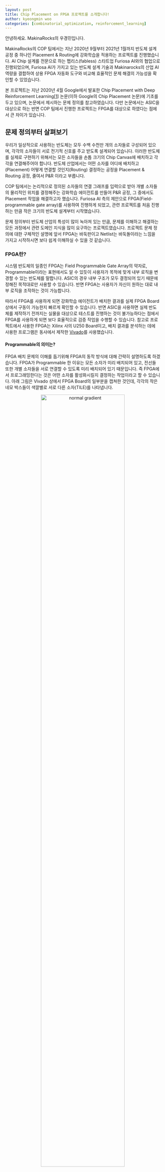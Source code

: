 ```yaml
---
layout: post
title: Chip Placement on FPGA 프로젝트를 소개합니다!
author: kyeongmin woo
categories: [combinatorial_optimization, reinforcement_learning]
---
```


안녕하세요. MakinaRocks의 우경민입니다.

MakinaRocks의 COP 팀에서는 지난 2020년 9월부터 2021년 1월까지 반도체 설계 공정 중 하나인 Placement & Routing에 강화학습을 적용하는 프로젝트를 진행했습니다. AI Chip 설계를 전문으로 하는 펩리스(fabless) 스타트업 Furiosa AI와의 협업으로 진행되었으며, Furiosa AI가 가지고 있는 반도체 설계 기술과 Makinarocks의 산업 AI 역량을 결합하여 상용 FPGA 자동화 도구와 비교해 효율적인 문제 해결의 가능성을 확인할 수 있었습니다. 

본 프로젝트는 지난 2020년 4월 Google에서 발표한 Chip Placement with Deep Reinforcement Learning[[1](#ref-1)] 논문(이하 Google의 Chip Placement 논문)에 기초를 두고 있으며, 논문에서 제시하는 문제 정의를 참고하였습니다. 다만 논문에서는 ASIC을 대상으로 하는 반면 COP 팀에서 진행한 프로젝트는 FPGA를 대상으로 하였다는 점에서 큰 차이가 있습니다.

## 문제 정의부터 살펴보기

우리가 일상적으로 사용하는 반도체는 모두 수백 수천만 개의 소자들로 구성되어 있으며, 각각의 소자들이 서로 전기적 신호를 주고 받도록 설계되어 있습니다. 이러한 반도체를 실제로 구현하기 위해서는 모든 소자들을 손톱 크기의 Chip Canvas에 배치하고 각각을 연결해주어야 합니다. 반도체 산업에서는 어떤 소자를 어디에 배치하고(Placement) 어떻게 연결할 것인지(Routing) 결정하는 공정을 Placement & Routing 공정, 줄여서 P&R 이라고 부릅니다.

COP 팀에서는 논리적으로 정의된 소자들의 연결 그래프를 입력으로 받아 개별 소자들의 물리적인 위치를 결정해주는 강화학습 에이전트를 만들어 P&R 공정, 그 중에서도 Placement 작업을 해결하고자 했습니다. Furiosa AI 측의 제안으로 FPGA(Field-programmable gate array)를 사용하여 진행하게 되었고, 관련 프로젝트를 처음 진행하는 만큼 작은 크기의 반도체 설계부터 시작했습니다.

문제 정의부터 반도체 산업의 특성이 많이 녹아져 있는 만큼, 문제를 이해하고 해결하는 모든 과정에서 관련 도메인 지식을 많이 요구하는 프로젝트였습니다. 프로젝트 문제 정의에 대한 구체적인 설명에 앞서 FPGA는 바둑판이고 Netlist는 바둑돌이라는 느낌을 가지고 시작하시면 보다 쉽게 이해하실 수 있을 것 같습니다.

### FPGA란?

시스템 반도체의 일종인 FPGA는 Field Programmable Gate Array의 약자로, Programmable이라는 표현에서도 알 수 있듯이 사용자가 목적에 맞게 내부 로직을 변경할 수 있는 반도체를 말합니다. ASIC의 경우 내부 구조가 모두 결정되어 있기 때문에 정해진 목적대로만 사용할 수 있습니다. 반면 FPGA는 사용자가 자신이 원하는 대로 내부 로직을 조작하는 것이 가능합니다.

따라서 FPGA를 사용하게 되면 강화학습 에이전트가 배치한 결과를 실제 FPGA Board 상에서 구동이 가능한지 빠르게 확인할 수 있습니다. 반면 ASIC을 사용하면 실제 반도체를 제작하기 전까지는 실물을 대상으로 테스트를 진행하는 것이 불가능하다는 점에서 FPGA를 사용하게 되면 보다 효율적으로 검증 작업을 수행할 수 있습니다. 참고로 프로젝트에서 사용한 FPGA는 Xilinx 사의 U250 Board이고, 배치 결과를 분석하는 데에 사용한 프로그램은 동사에서 제작한 [Vivado](https://www.xilinx.com/support/university/vivado.html)를 사용했습니다.

#### Programmable의 의미는?

FPGA 배치 문제의 이해를 돕기위해 FPGA의 동작 방식에 대해 간략히 설명하도록 하겠습니다. FPGA가 Programmable 한 이유는 모든 소자가 미리 배치되어 있고, 전선들 또한 개별 소자들을 서로 연결할 수 있도록 미리 배치되어 있기 때문입니다. 즉 FPGA에서 프로그래밍한다는 것은 어떤 소자를 활성화시킬지 결정하는 작업이라고 할 수 있습니다. 아래 그림은 Vivado 상에서 FPGA Board의 일부분을 캡쳐한 것인데, 각각의 작은 네모 박스들이 색깔별로 서로 다른 소자(TILE)를 나타냅니다.

<figure class="image" style="align: center;">
<p align="center">
  <img src="/assets/images/2021-02-15-chip-placement-on-fpga-project/chip_placement_on_fpga_chip_canvas.png" alt="normal gradient" width="80%">
  <figcaption style="text-align: center;">[그림] - FPGA Board</figcaption>
</p>
</figure>

이때 활성화의 단위 소자를 BEL이라고 부릅니다. 참고로 BEL은 FPGA를 구성하는 최소 단위이기도 한데, Xilinx FPGA는 다음과 같은 계층 구조로 되어 있습니다. 아래 이미지는 위의 이미지를 매우 크게 확대한 것으로, 자세한 내용은 Xilinx의 Rapid Wright 홈페이지[[3](#ref-3)]를 참고하시기 바랍니다.

<figure class="image" style="align: center;">
<p align="center">
  <img src="/assets/images/2021-02-15-chip-placement-on-fpga-project/chip_placement_on_fpga_tile_site_bel.png" alt="normal gradient" width="80%">
  <figcaption style="text-align: center;">[그림] - TILE > SITE > BEL</figcaption>
</p>
</figure>

### 반도체 설계도, Netlist

Netlist는 반도체의 논리적인 설계도로서, 여기에는 반도체가 동작하려면 어떤 소자들이 필요하고, 각각의 소자들은 어떻게 연결되어 있는지 정의되어 있습니다. 이러한 Netlist에는 개별 소자들의 연결 관계만 담겨 있을 뿐 각각의 소자들의 위치 정보나 어떤 소자가 다른 소자와 얼마나 가까워야 하는지에 대한 정보는 포함되어 있지 않습니다. Chip Placement란 Netlist 설계도에 정의되어 있는 내용을 최적 동작이 가능하도록 Netlist를 구성하는 소자들의 위치를 결정하는 과정이라고 할 수 있습니다.

<figure class="image" style="align: center;">
<p align="center">
  <img src="/assets/images/2021-02-15-chip-placement-on-fpga-project/chip_placement_placement_and_routing.png" alt="normal gradient" width="=100%">
  <figcaption style="text-align: center;">[그림] - Placement & Routing</figcaption>
</p>
</figure>

#### Macro & Standard Cell

Netlist를 구성하는 소자들은 그 크기 및 기능에 따라 Macro와 Standard Cell로 구분합니다. 상대적으로 크기가 큰 Macro는 RAM[[3](#ref-3)], DSP[[4](#ref-4)] 등과 같이 그 자체만으로도 복잡한 기능을 수행할 수 있는 소자들입니다. 반면 Standard Cell은 LUT, Flip-Flop[[6](#ref-6)]과 같이 단순한 연산이나 순간적인 데이터 저장 등의 기능만을 가지고 있습니다. Google의 Chip Placement 논문[[1](#ref-1)]을 기준으로 하면 Macro만 강화학습 알고리즘으로 배치하고 그 이외의 소자들은 Clustering 하여 갯수를 줄이고 Cluster 단위로 전통적인 알고리즘(Force-Directed Method)[[7](#ref-7)]을 사용하여 배치합니다.

#### 작은 문제 정의하기

COP 팀에서 첫 번째 문제로 확보한 Netlist는 소자의 개수가 72개로 Macro가 2개, Standard Cell이 70개 였습니다. 하지만 Google의 Chip Placement 논문[[1](#ref-1)]에 따라 진행한다면 강화학습 Agent로 단 2개의 Macro만을 배치하는 것이었기 때문에 Agent의 성능을 평가하기에는 너무 적다고 판단하였습니다. 따라서 본 프로젝트에서는 총 72개의 Macro와 Standard Cell 모두를 강화학습 Agent가 배치하도록 문제를 정의하여 실험을 진행했습니다.

### 평가는 무엇을 기준으로 하나?

반도체의 소자들을 연결하며 신호를 주고 받을 수 있게 하는 전선을 Wire라고 부릅니다. 이 Wire의 길이에 따라 반도체의 성능이 달라지고 경우에 따라서는 반도체가 정상적으로 동작하지 못하게 되기도 합니다. 이를 두고 반도체 산업에서는 P&R의 결과로 반도체 성능의 척도인 PPA(Performance, Power, Area)가 결정된다고 말합니다. 즉 개별 소자들을 어떻게 배치하느냐에 따라 각 소자들을 연결하는 Wire의 길이와 필요한 영역의 크기가 달라진다는 것입니다. 

이러한 점에서 P&R 결과의 평가 척도로 PPA를 보여주는 수치들을 주로 사용합니다. COP 팀 또한 이러한 수치들을 기준으로 모델의 최종 성능을 평가했습니다. 프로젝트에서 사용한 구체적인 모델 평가 지표는 다음과 같습니다.

- WNS(Worst Negative Setup-time Slack): Clock Frequency와 관련된 지표
- WHS(Worst Negative Hold-time Slack): Clock Frequency와 관련된 지표
- DP(Dynamic Power): Power와 관련된 지표
- RU(Routing Utilization Ratio): 사용하는 Wire 길이와 관련된 지표

## 강화학습 환경 만들기

프로젝트에서 다룬 문제에 대한 간략한 소개에 이어 개발 과정에 대해서도 소개해보려 합니다. 어떤 문제에 강화학습을 적용하기 위해 가장 먼저 해야 하는 작업은 에이전트가 학습할 수 있도록 적절한 강화학습 환경(Environment)을 만드는 것입니다. 이때 환경으로 사용 가능한 시뮬레이터가 있다면 에이전트와 시뮬레이터를 연결하는 작업만 수행하면 되지만, 그렇지 못한 상황이라면 주어진 문제에 맞게 동작하는 환경을 직접 개발해야 합니다. 

FPGA와 관련해서는 Xilinx 사의 Vivado를 시뮬레이터로 사용할 수 있었습니다. 하지만 동작 속도가 느리고 에이전트와의 연결 과정에서 어려움이 예상되어 사용하지 않는 것으로 결론 내렸습니다. 대신 FPGA와 유사하게 동작하는 Python 프로그램을 개발하여 학습 환경으로 사용했습니다.

환경을 개발하는 과정에서 시작 단계에서는 예상치 못한 다양한 문제들을 경험할 수 있었습니다. Google의 Chip Placement 논문에서 모호하게 기술하고 있는 부분들을 실험과 추론을 통해 구체화하기도 하고, 안정적인 학습을 위한 속도 개선과 디버깅 작업에도 많은 시간을 소요했었습니다. 구체적으로 환경을 개발하면서 많이 고민한 이슈들로는 다음과 같은 것들이 있었습니다.

### (1) 어디에 배치할지 어떻게 결정할까

ASIC을 사용하는 Google의 Chip Placement 논문에서는 전체 Chip Canvas를 일정한 간격의 Grid로 나누고, 에이전트가 Action으로서 그 중 하나를 선택하도록 하고 있습니다. FPGA 또한 사용하고자 하는 Board에 동일한 방법으로 Grid를 적용할 수 있습니다. 다만 Chip Canvas 상에 다른 소자들과 겹치지만 않는다면 소자를 자유롭게 배치할 수 있는 ASIC과는 달리 FPGA는 각 소자의 타입에 따라 배치 가능한 위치가 미리 정해져 있다는 문제가 있었습니다.

이러한 FPGA의 본질적인 특성 때문에 Google의 Chip Placement 논문보다는 다소 복잡하게 환경을 구성하게 되었습니다. 우선 에이전트가 소자를 배치할 Grid Cell을 선택하면 해당 Grid Cell 내에 포함된 BEL 중 임의로 하나를 추출하여 소자와 매핑하도록 하였습니다. Action에 적용되는 Masking 또한 소자의 타입에 따라 다르게 적용했다는 점에서도 소자 간 구분이 없어 하나의 Mask만 사용하는 논문과는 차이가 있습니다.

Grid의 Row, Column 갯수 또한 중요한 문제인데, Google의 Chip Placement 논문에서는 많게는 $$128 \times 128$$까지 실험을 진행했고, 결과적으로는 $$30 \times 30$$으로 설정했을 때에 성능이 가장 좋았다고 언급합니다. 그러나 본 프로젝트에서는 Netlist의 크기가 논문보다 작기 때문에 Grid의 크기 또한 작게하기로 결정했습니다. 최종적인 실험에는 $$6 \times 6$$ 크기의 Grid를 사용하였습니다.

### (2) Reward는 어떻게 계산할까

Reward Function은 강화학습에서 가장 중요한 것 요소 중 하나로, 학습의 방향을 결정합니다. Google의 Chip Placement 논문에서는 아래와 같이 Reward Function을 제안하고 있습니다.

>$$
R_{p,q} = -\text{WireLength}(p, g) - \lambda \text{Congestion}(p, g) \\
\text{S.t. } \text{density}(p,g) \leq \text{max}_{\text{density}}
$$

여기서 Wire Length의 경우 배치된 소자들의 2차원 위치 정보를 통해 HPWL(Half Perimeter Wire Length)[[7](#ref-7)] 방식으로 구합니다. 예시를 통해 확인하면 구현 내용을 보다 쉽게 이해할 수 있을 것 같아 네 개의 소자가 네 개의 Grid Cell에 나누어 배치된 예시 이미지를 준비했습니다. 

<figure class="image" style="align: center;">
<p align="center">
  <img src="/assets/images/2021-02-15-chip-placement-on-fpga-project/chip_placement_on_fpga_wirelength_calculation.png" alt="normal gradient" width="90%">
  <figcaption style="text-align: center;">[그림] - Wire Length Example</figcaption>
</p>
</figure>

하나씩 확인해보면 1번과 2번과 같이 동일한 Grid Cell 내에 배치된 소자들을 서로 연결하는 빨간 Wire의 Wire Length는 0으로 계산되며, 1번과 3번을 연결하는 녹색 Wire는 1로 계산됩니다. 경우에 따라서는 노란 Wire처럼 하나의 Wire가 복수의 소자들과 연결되어 있기도 합니다. HPWL에서는 Wire와 연결된 지점을 모두 포함하는 최소 사각형을 먼저 그리고, 그 둘레의 절반으로 Wire Length를 추정하기 때문에 이 경우에는 2가 됩니다.

Routing Congestion에 대해서는 반도체 설계와 관련된 지식이 요구되는 만큼 Furiosa AI의 도움을 받아 구현하게 되었습니다. 구체적으로는 각각의 Grid Cell를 통과하는 Wire의 갯수를 사용하여 수평 방향과 수직 방향 각각에 대한 congestion을 계산하고, 이 중 상위 10%에 대한 평균 값을 사용하는 방식입니다. Placement Density는 전체 FPGA Board 상에서 배치 영역을 적절하게 조절하는 것으로 제약 조건을 만족하도록 했습니다.

### (3) 환경에서 어떤 정보를 주어야 할까

Google의 Chip Placement 논문에서 제시하는 Observation의 유형으로는 Macro Feature, Netlist Graph, Current Macro id, Netlist Metadata, Mask 등이 있습니다. 그런데 논문에서는 각각의 정보들이 어떻게 구성되어 있는지에 대해서는 간략하게 예시 수준으로만 기술하고 있습니다. 이러한 모호성을 해결하기 위해 Reward를 예측하는 데에 도움이 되는지에 따라 정보를 추가해나가는 방식으로 다양한 실험을 진행했습니다. 최종적으로는 다음과 같은 정보들을 Observation으로 에이전트에 전달하도록 했습니다.

- Macro Feature: 타입(One-Hot), 위치(Row & Col), 포트 갯수
- Netlist Graph: 인접 매트릭스
- Current Macro id: Macro Feature에서의 Index
- Netlist Metadata: 사용하는 영역의 크기, Grid의 크기, Congestion Map, 총 Macro/Wire의 갯수
- Mask: 타입별 마스킹 정보

FPGA이므로 사용하는 영역의 크기는 TILE의 갯수를 활용했습니다. 또한 Congestion Map은 Google의 Chip Placement 논문에 나오지 않는 요소로, 쉽게 말해 각 Grid Cell 단위로 배치되어 있는 Macro들의 총 Port 갯수에 대한 정보를 가지고 있습니다. Port 갯수가 많을수록 해당 영역과 연결되어 있는 Wire의 갯수가 많을 것이라고 추정할 수 있는 만큼 Routing Congestion을 추정하는 데에 도움이 될 것이라 판단하여 추가하게 되었습니다.

<figure class="image" style="align: center;">
<p align="center">
  <img src="/assets/images/2021-02-15-chip-placement-on-fpga-project/chip_placement_on_fpga_congestion_map.png" alt="normal gradient" width="90%">
  <figcaption style="text-align: center;">[그림] - Congestion Map</figcaption>
</p>
</figure>

## 강화학습 에이전트 만들기

강화학습 에이전트는 환경으로부터 전달받은 Observation를 처리하는 State Encoder와 이렇게 처리된 정보를 바탕으로 Action을 결정하는 Policy 두 부분으로 나누어 개발했습니다.

### State Encoder

에이전트에서 가장 핵심적인 부분은 State를 적절하게 표현하여 강화학습 Policy가 쉽게 이해할 수 있도록 표현하는 부분이라고 생각합니다. 이를 위해서는 환경으로부터 받은 Observation을 적절하게 처리하여 State Representation으로 만들어주어야 합니다.

배치 대상이 되는 Netlist는 Node와 Edge로 구성되는 Graph 형태로 되어 있습니다. 따라서 좋은 State Representation을 확보하기 위해서는 Graph 데이터를 잘 처리할 수 있는 모델이 필요합니다. Google의 Chip Placement 논문에서 제시하는 구조는 다음과 같으며, 이를 수렴할 때까지 Iteration을 돌며 각 Embedding을 업데이트 했다고 말합니다.

>$$
\eqalign{
&e_{ij} = f c_1 (\text{concat}( f c_0(v_i)  \lvert f c_0(v_j) \lvert w^e_{ij}))\\
&v_i = \text{mean}_{j \in N(v_i)}(e_{ij})
}
$$

그런데 위의 수식을 기반으로 State Encoder를 구현하며 COP 팀에서는 다음 세 가지 의문들이 제기되었습니다.

#### 1. $$fc$$에 Activation Function이 필요한가

위의 수식에는 두 개의 $$fc$$가 나옵니다. 그런데 이와 관련하여 Google의 Chip Placement 논문에서는 Activation Function 유무에 대해서는 언급하지 않고 있습니다.. 처음에는 Fully Connected Layer는 단순히 Affine 연산을 의미하는 것으로 해석하여 Activation Function 없이 구현하였으나 Embedding이 수렴하지 않았고, 모든 $$fc$$의 출력에 Actiovation Function을 추가한 후에야 Embedding이 수렴을 확인할 수 있었습니다.

#### 2. 수렴 여부는 어떻게 결정할 것인가

Embedding이 수렴한다는 것은 결국 이전 Embedding과 현재 Embedding 간의 차이가 점차 줄어든다는 것을 의미합나다. 그런데 그 차이가 무한히 작아질 때까지 계속 연산을 반복하는 것은 비효율적이므로 그 차이가 일정 수준 이하로 떨어지면 끊게 됩니다.

Google의 Chip Placement 논문에서 구체적인 방안은 제시하지 않고 있습니다. COP 팀에서는 두 Embedding의 차이를 계산하는 방법으로는 Embedding이 Matrix의 형태를 가지는 만큼 Matrix Norm의 일종인 **Frobenius Norm**으로 계산했습니다. $$n \times m$$ 행렬 $$A$$의 Frobenius Norm은 아래와 같이 계산됩니다.

$$
\| A \|_\text{F} = \root \of {\Sigma_i^n, \Sigma_j^m \vert a_{ij} \vert}
$$

업데이트 중단의 기준이 되는 Threshold의 크기를 결정하는 것 또한 중요한 문제였습니다. 이때 Threshold를 너무 높게 잡으면 충분히 수렴되지 않은 것이므로 Embedding의 정확성이 떨어지게 되는 반면, 너무 낮게 잡으면 연산량이 과도하게 많아지게 됩니다. 특히 PyTorch에서는 Iteration을 돌며 반복적으로 Network를 forwarding하면 계산 그래프가 누적되어 Memory를 과도하게 차지하도록 되어 있어, Threshold를 낮게 설정하고 실험하는 경우에는 Out of Memory Issue도 빈번하게 발생했습니다.

이러한 문제에 대처하기 위해 Max iteration의 크기를 hyper parameter로 추가하여 일정 횟수 이상 반복적으로 Embedding이 업데이트되지는 않도록 했습니다. 참고로 최종 실험은 Max iteration은 10으로, Threshold는 1-e7로 설정하고 진행했습니다.

### 강화학습 알고리즘

강화학습 알고리즘으로는 Google의 Chip Placement 논문과 동일하게 PPO를 사용했습니다. 다만 논문과는 달리 프로젝트에서는 $$6 \times 6$$의 다소 작은 크기의 Action Space를 산정한 만큼 Deconvolution Layer를 사용하지 않고, Fully Connected Layer로만 Policy Network를 구성했습니다.

## 그래서 얼마나 잘했나?


COP 팀에서 개발한 강화학습 알고리즘의 성능을 평가하기 위해서는 Vivado 내에서 강화학습 알고리즘이 결정한 대로 배치하고, Routing을 수행한 후 FPGA에서 사용되는 평가 척도들을 계산해야 합니다. COP 팀에서는 강화학습 알고리즘의 배치 결과를 아래와 같은 txt 파일로 저장하고 이를 Vivado에 입력 제약 조건으로 전달하여 이러한 과정이 이뤄질 수 있도록 했습니다.

<figure class="image" style="align: center;">
<p align="center">
  <img src="/assets/images/2021-02-15-chip-placement-on-fpga-project/chip_placement_on_fpga_txt_result.png" alt="normal gradient" width="90%">
  <figcaption style="text-align: center;">[그림] - txt Result Example</figcaption>
</p>
</figure>

위 txt 파일에서 각각의 Row는 Netlist에서 배치 대상이 되는 소자의 이름과 FPGA Board 상에서 소자가 배치될 BEL를 매핑한 것이라고 할 수 있습니다.

> [NETLIST MACRO NAME] [FPGA SITE NAME] [FPGA BEL NAME]

최종적인 배치 결과는 다음과 같습니다.

| Place-name | Dyn-power | WNS | WHS | Route-V | Route-H | Overall |
|:---:|:---:|:---:|:---:|:---:|:---:|:---:|
| Random Placement | 0.014 | -0.494 | 0.124 | 0.0062914 | 0.00345094 | -2.744234 |
| Vivado Placement | **0.01** | 0.079 | 0.026 | **0.001188** | 0.001569 | -1.1707 |
| RL Placement | **0.01** | **0.163** | **0.046** | 0.00130047 | **0.00132467** | -1.053514 |

Random Placement는 모든 소자의 위치를 임의로 선택한 배치 결과를 말하고, Vivado Placement는 Vivado에서 찾은 최적 배치 결과를 말합니다. RL Placement가 COP 팀에서 개발한 에이전트의 배치 결과입니다. Overall Score는 각각의 Metric에 스케일에 따라 가중합한 결과로 높을수록 성능이 좋습니다. 정확한 계산식은 아래와 같습니다.

> Overall Score = WNS + WHS - 100 * Routing Utilization - 100 * Dynamic Power

Vivado Placement의 Overall Score가 -1.1707인 반면 강화학습 에이전트로 배치한 결과는 -1.053514로 나왔습니다. 이는 Random Placement 결과를 0으로, Vivado Placement 결과를 1로 보았을 때 약 1.03에 해당하는 수치로 Vivado의 최적 배치와 비교해 볼 때 3% 정도 더 나은 배치 결과를 얻었다고 할 수 있습니다.

각 배치를 시각화하면 다음과 같습니다.

<figure class="image" style="align: center;">
<p align="center">
  <img src="/assets/images/2021-02-15-chip-placement-on-fpga-project/chip_placement_on_fpga_random_result.png" alt="normal gradient" width="90%">
  <figcaption style="text-align: center;">[그림] - Random result</figcaption>
</p>
</figure>

<figure class="image" style="align: center;">
<p align="center">
  <img src="/assets/images/2021-02-15-chip-placement-on-fpga-project/chip_placement_on_fpga_vivado_result.png" alt="normal gradient" width="90%">
  <figcaption style="text-align: center;">[그림] - Vivado result</figcaption>
</p>
</figure>

<figure class="image" style="align: center;">
<p align="center">
  <img src="/assets/images/2021-02-15-chip-placement-on-fpga-project/chip_placement_on_fpga_rl_result.png" alt="normal gradient" width="90%">
  <figcaption style="text-align: center;">[그림] - RL result</figcaption>
</p>
</figure>


시각적으로 보더라도 COP 팀의 RL Placement가 가장 좁은 영역에 배치한 것을 확인할 수 있습니다. RL Placement와 Random Placement의 배치 결과는 모두 제약조건으로 Vivado에 전달되므로 모두 주황색 사각형으로 표현되고 있습니다(일부 파란색 사각형은 입력 포트 등 에이전트의 배치 범위를 벗어난 것입니다). 참고로 파란색 사각형은 Vivado 내부 알고리즘에 따라 배치한 소자를, 주황색 사각형은 제약 조건에 따라 배치된 소자를 의미합니다. Placement 이후의 Routing 작업은 모두 Vivado의 Solution을 따랐습니다.

## References

<a name="ref-1">[1]</a>  [Azalia Mirhoseini, Anna Goldie, Mustafa Yazgan, Joe Jiang, Ebrahim Songhori, Shen Wang, Young-Joon Lee, Eric Johnson, Omkar Pathak, Sungmin Bae, Azade Nazi, Jiwoo Pak, Andy Tong, Kavya Srinivasa, William Hang, Emre Tuncer, Anand Babu, Quoc V. Le, James Laudon, Richard Ho, Roger Carpenter, Jeff Dean, 2020, Chip Placement with Deep Reinforcement Learning.](https://arxiv.org/abs/2004.10746)

<a name="ref-2">[2]</a>  [Google AI, 2020, Chip Placement with Deep Reinforcement Learning, Google AI Blog.](https://ai.googleblog.com/2020/04/chip-design-with-deep-reinforcement.html)

<a name="ref-3">[3]</a>  [Rapid Wright, Xilinx Architecture Terminology.](https://www.rapidwright.io/docs/Xilinx_Architecture.html)

<a name="ref-4">[4]</a>  [Xilinx, 2020, UltraScale Architecture Memory Resources.](https://www.xilinx.com/support/documentation/user_guides/ug573-ultrascale-memory-resources.pdf)

<a name="ref-5">[5]</a>  [Xilinx, 2020, UltraScale Architecture DSP Slice.](https://www.xilinx.com/support/documentation/user_guides/ug579-ultrascale-dsp.pdf)

<a name="ref-6">[6]</a>  [Xilinx, 2020, UltraScale Architecture Configurable Logic Block.](https://www.xilinx.com/support/documentation/user_guides/ug574-ultrascale-clb.pdf)

<a name="ref-7">[7]</a>  [K. Shahookar & P. Mazumder, 1991, VLSI Cell Placement Techniques, ACM Computing Surveys.](http://users.eecs.northwestern.edu/~haizhou/357/p143-shahookar.pdf)
